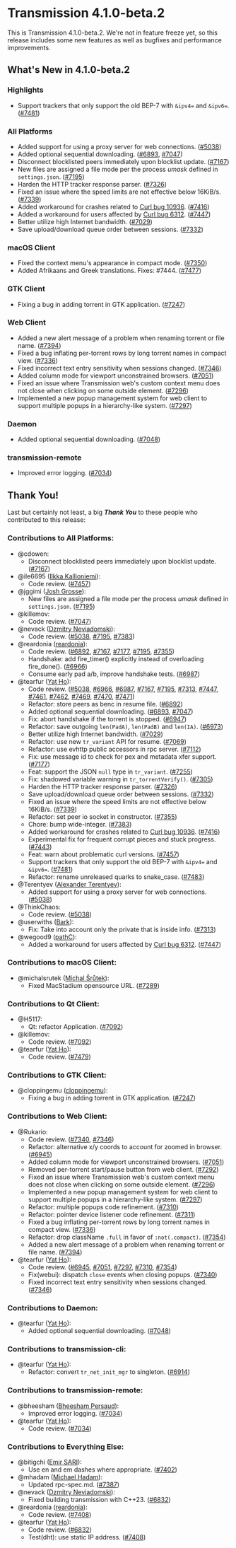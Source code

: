 # Transmission 4.1.0-beta.2

This is Transmission 4.1.0-beta.2. We're not in feature freeze yet,
so this release includes some new features as well as bugfixes and
performance improvements.


## What's New in 4.1.0-beta.2

### Highlights

* Support trackers that only support the old BEP-7 with `&ipv4=` and `&ipv6=`. ([#7481](https://github.com/transmission/transmission/pull/7481))

### All Platforms

* Added support for using a proxy server for web connections. ([#5038](https://github.com/transmission/transmission/pull/5038))
* Added optional sequential downloading. ([#6893](https://github.com/transmission/transmission/pull/6893), [#7047](https://github.com/transmission/transmission/pull/7047))
* Disconnect blocklisted peers immediately upon blocklist update. ([#7167](https://github.com/transmission/transmission/pull/7167))
* New files are assigned a file mode per the process _umask_ defined in `settings.json`. ([#7195](https://github.com/transmission/transmission/pull/7195))
* Harden the HTTP tracker response parser. ([#7326](https://github.com/transmission/transmission/pull/7326))
* Fixed an issue where the speed limits are not effective below 16KiB/s. ([#7339](https://github.com/transmission/transmission/pull/7339))
* Added workaround for crashes related to [Curl bug 10936](https://github.com/curl/curl/issues/10936). ([#7416](https://github.com/transmission/transmission/pull/7416))
* Added a workaround for users affected by [Curl bug 6312](https://github.com/curl/curl/issues/6312). ([#7447](https://github.com/transmission/transmission/pull/7447))
* Better utilize high Internet bandwidth. ([#7029](https://github.com/transmission/transmission/pull/7029))
* Save upload/download queue order between sessions. ([#7332](https://github.com/transmission/transmission/pull/7332))

### macOS Client

* Fixed the context menu's appearance in compact mode. ([#7350](https://github.com/transmission/transmission/pull/7350))
* Added Afrikaans and Greek translations.
Fixes: #7444. ([#7477](https://github.com/transmission/transmission/pull/7477))

### GTK Client

* Fixing a bug in adding torrent in GTK application. ([#7247](https://github.com/transmission/transmission/pull/7247))

### Web Client

* Added a new alert message of a problem when renaming torrent or file name. ([#7394](https://github.com/transmission/transmission/pull/7394))
* Fixed a bug inflating per-torrent rows by long torrent names in compact view. ([#7336](https://github.com/transmission/transmission/pull/7336))
* Fixed incorrect text entry sensitivity when sessions changed. ([#7346](https://github.com/transmission/transmission/pull/7346))
* Added column mode for viewport unconstrained browsers. ([#7051](https://github.com/transmission/transmission/pull/7051))
* Fixed an issue where Transmission web's custom context menu does not close when clicking on some outside element. ([#7296](https://github.com/transmission/transmission/pull/7296))
* Implemented a new popup management system for web client to support multiple popups in a hierarchy-like system. ([#7297](https://github.com/transmission/transmission/pull/7297))

### Daemon

* Added optional sequential downloading. ([#7048](https://github.com/transmission/transmission/pull/7048))

### transmission-remote

* Improved error logging. ([#7034](https://github.com/transmission/transmission/pull/7034))

## Thank You!

Last but certainly not least, a big ***Thank You*** to these people who contributed to this release:

### Contributions to All Platforms:

* @cdowen:
  * Disconnect blocklisted peers immediately upon blocklist update. ([#7167](https://github.com/transmission/transmission/pull/7167))
* @ile6695 ([Ilkka Kallioniemi](https://github.com/ile6695)):
  * Code review. ([#7457](https://github.com/transmission/transmission/pull/7457))
* @jggimi ([Josh Grosse](https://github.com/jggimi)):
  * New files are assigned a file mode per the process _umask_ defined in `settings.json`. ([#7195](https://github.com/transmission/transmission/pull/7195))
* @killemov:
  * Code review. ([#7047](https://github.com/transmission/transmission/pull/7047))
* @nevack ([Dzmitry Neviadomski](https://github.com/nevack)):
  * Code review. ([#5038](https://github.com/transmission/transmission/pull/5038), [#7195](https://github.com/transmission/transmission/pull/7195), [#7383](https://github.com/transmission/transmission/pull/7383))
* @reardonia ([reardonia](https://github.com/reardonia)):
  * Code review. ([#6892](https://github.com/transmission/transmission/pull/6892), [#7167](https://github.com/transmission/transmission/pull/7167), [#7177](https://github.com/transmission/transmission/pull/7177), [#7195](https://github.com/transmission/transmission/pull/7195), [#7355](https://github.com/transmission/transmission/pull/7355))
  * Handshake: add fire_timer() explicitly instead of overloading fire_done(). ([#6966](https://github.com/transmission/transmission/pull/6966))
  * Consume early pad a/b, improve handshake tests. ([#6987](https://github.com/transmission/transmission/pull/6987))
* @tearfur ([Yat Ho](https://github.com/tearfur)):
  * Code review. ([#5038](https://github.com/transmission/transmission/pull/5038), [#6966](https://github.com/transmission/transmission/pull/6966), [#6987](https://github.com/transmission/transmission/pull/6987), [#7167](https://github.com/transmission/transmission/pull/7167), [#7195](https://github.com/transmission/transmission/pull/7195), [#7313](https://github.com/transmission/transmission/pull/7313), [#7447](https://github.com/transmission/transmission/pull/7447), [#7461](https://github.com/transmission/transmission/pull/7461), [#7462](https://github.com/transmission/transmission/pull/7462), [#7469](https://github.com/transmission/transmission/pull/7469), [#7470](https://github.com/transmission/transmission/pull/7470), [#7471](https://github.com/transmission/transmission/pull/7471))
  * Refactor: store peers as benc in resume file. ([#6892](https://github.com/transmission/transmission/pull/6892))
  * Added optional sequential downloading. ([#6893](https://github.com/transmission/transmission/pull/6893), [#7047](https://github.com/transmission/transmission/pull/7047))
  * Fix: abort handshake if the torrent is stopped. ([#6947](https://github.com/transmission/transmission/pull/6947))
  * Refactor: save outgoing `len(PadA)`, `len(PadB)` and `len(IA)`. ([#6973](https://github.com/transmission/transmission/pull/6973))
  * Better utilize high Internet bandwidth. ([#7029](https://github.com/transmission/transmission/pull/7029))
  * Refactor: use new `tr_variant` API for resume. ([#7069](https://github.com/transmission/transmission/pull/7069))
  * Refactor: use evhttp public accessors in rpc server. ([#7112](https://github.com/transmission/transmission/pull/7112))
  * Fix: use message id to check for pex and metadata xfer support. ([#7177](https://github.com/transmission/transmission/pull/7177))
  * Feat: support the JSON `null` type in `tr_variant`. ([#7255](https://github.com/transmission/transmission/pull/7255))
  * Fix: shadowed variable warning in `tr_torrentVerify()`. ([#7305](https://github.com/transmission/transmission/pull/7305))
  * Harden the HTTP tracker response parser. ([#7326](https://github.com/transmission/transmission/pull/7326))
  * Save upload/download queue order between sessions. ([#7332](https://github.com/transmission/transmission/pull/7332))
  * Fixed an issue where the speed limits are not effective below 16KiB/s. ([#7339](https://github.com/transmission/transmission/pull/7339))
  * Refactor: set peer io socket in constructor. ([#7355](https://github.com/transmission/transmission/pull/7355))
  * Chore: bump wide-integer. ([#7383](https://github.com/transmission/transmission/pull/7383))
  * Added workaround for crashes related to [Curl bug 10936](https://github.com/curl/curl/issues/10936). ([#7416](https://github.com/transmission/transmission/pull/7416))
  * Experimental fix for frequent corrupt pieces and stuck progress. ([#7443](https://github.com/transmission/transmission/pull/7443))
  * Feat: warn about problematic curl versions. ([#7457](https://github.com/transmission/transmission/pull/7457))
  * Support trackers that only support the old BEP-7 with `&ipv4=` and `&ipv6=`. ([#7481](https://github.com/transmission/transmission/pull/7481))
  * Refactor: rename unreleased quarks to snake_case. ([#7483](https://github.com/transmission/transmission/pull/7483))
* @Terentyev ([Alexander Terentyev](https://github.com/Terentyev)):
  * Added support for using a proxy server for web connections. ([#5038](https://github.com/transmission/transmission/pull/5038))
* @ThinkChaos:
  * Code review. ([#5038](https://github.com/transmission/transmission/pull/5038))
* @userwiths ([Bark](https://github.com/userwiths)):
  * Fix: Take into account only the private that is inside info. ([#7313](https://github.com/transmission/transmission/pull/7313))
* @wegood9 ([pathC](https://github.com/wegood9)):
  * Added a workaround for users affected by [Curl bug 6312](https://github.com/curl/curl/issues/6312). ([#7447](https://github.com/transmission/transmission/pull/7447))

### Contributions to macOS Client:

* @michalsrutek ([Michal Šrůtek](https://github.com/michalsrutek)):
  * Fixed MacStadium opensource URL. ([#7289](https://github.com/transmission/transmission/pull/7289))

### Contributions to Qt Client:

* @H5117:
  * Qt: refactor Application. ([#7092](https://github.com/transmission/transmission/pull/7092))
* @killemov:
  * Code review. ([#7092](https://github.com/transmission/transmission/pull/7092))
* @tearfur ([Yat Ho](https://github.com/tearfur)):
  * Code review. ([#7479](https://github.com/transmission/transmission/pull/7479))

### Contributions to GTK Client:

* @cloppingemu ([cloppingemu](https://github.com/cloppingemu)):
  * Fixing a bug in adding torrent in GTK application. ([#7247](https://github.com/transmission/transmission/pull/7247))

### Contributions to Web Client:

* @Rukario:
  * Code review. ([#7340](https://github.com/transmission/transmission/pull/7340), [#7346](https://github.com/transmission/transmission/pull/7346))
  * Refactor: alternative x/y coords to account for zoomed in browser. ([#6945](https://github.com/transmission/transmission/pull/6945))
  * Added column mode for viewport unconstrained browsers. ([#7051](https://github.com/transmission/transmission/pull/7051))
  * Removed per-torrent start/pause button from web client. ([#7292](https://github.com/transmission/transmission/pull/7292))
  * Fixed an issue where Transmission web's custom context menu does not close when clicking on some outside element. ([#7296](https://github.com/transmission/transmission/pull/7296))
  * Implemented a new popup management system for web client to support multiple popups in a hierarchy-like system. ([#7297](https://github.com/transmission/transmission/pull/7297))
  * Refactor: multiple popups code refinement. ([#7310](https://github.com/transmission/transmission/pull/7310))
  * Refactor: pointer device listener code refinement. ([#7311](https://github.com/transmission/transmission/pull/7311))
  * Fixed a bug inflating per-torrent rows by long torrent names in compact view. ([#7336](https://github.com/transmission/transmission/pull/7336))
  * Refactor: drop className `.full` in favor of `:not(.compact)`. ([#7354](https://github.com/transmission/transmission/pull/7354))
  * Added a new alert message of a problem when renaming torrent or file name. ([#7394](https://github.com/transmission/transmission/pull/7394))
* @tearfur ([Yat Ho](https://github.com/tearfur)):
  * Code review. ([#6945](https://github.com/transmission/transmission/pull/6945), [#7051](https://github.com/transmission/transmission/pull/7051), [#7297](https://github.com/transmission/transmission/pull/7297), [#7310](https://github.com/transmission/transmission/pull/7310), [#7354](https://github.com/transmission/transmission/pull/7354))
  * Fix(webui): dispatch `close` events when closing popups. ([#7340](https://github.com/transmission/transmission/pull/7340))
  * Fixed incorrect text entry sensitivity when sessions changed. ([#7346](https://github.com/transmission/transmission/pull/7346))

### Contributions to Daemon:

* @tearfur ([Yat Ho](https://github.com/tearfur)):
  * Added optional sequential downloading. ([#7048](https://github.com/transmission/transmission/pull/7048))

### Contributions to transmission-cli:

* @tearfur ([Yat Ho](https://github.com/tearfur)):
  * Refactor: convert `tr_net_init_mgr` to singleton. ([#6914](https://github.com/transmission/transmission/pull/6914))

### Contributions to transmission-remote:

* @bheesham ([Bheesham Persaud](https://github.com/bheesham)):
  * Improved error logging. ([#7034](https://github.com/transmission/transmission/pull/7034))
* @tearfur ([Yat Ho](https://github.com/tearfur)):
  * Code review. ([#7034](https://github.com/transmission/transmission/pull/7034))

### Contributions to Everything Else:

* @bitigchi ([Emir SARI](https://github.com/bitigchi)):
  * Use en and em dashes where appropriate. ([#7402](https://github.com/transmission/transmission/pull/7402))
* @mhadam ([Michael Hadam](https://github.com/mhadam)):
  * Updated rpc-spec.md. ([#7387](https://github.com/transmission/transmission/pull/7387))
* @nevack ([Dzmitry Neviadomski](https://github.com/nevack)):
  * Fixed building transmission with C++23. ([#6832](https://github.com/transmission/transmission/pull/6832))
* @reardonia ([reardonia](https://github.com/reardonia)):
  * Code review. ([#7408](https://github.com/transmission/transmission/pull/7408))
* @tearfur ([Yat Ho](https://github.com/tearfur)):
  * Code review. ([#6832](https://github.com/transmission/transmission/pull/6832))
  * Test(dht): use static IP address. ([#7408](https://github.com/transmission/transmission/pull/7408))

